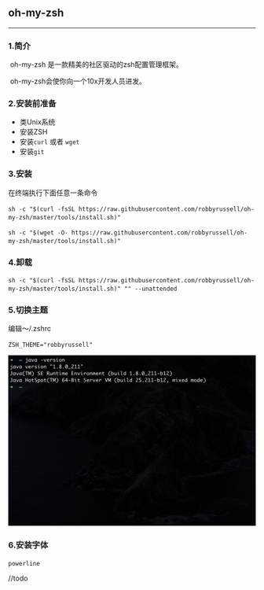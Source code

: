## oh-my-zsh

---

### 1.简介

​	oh-my-zsh	是一款精美的社区驱动的zsh配置管理框架。	

[github]: https://github.com/robbyrussell/oh-my-zsh	"zsh-github"

​	oh-my-zsh会使你向一个10x开发人员进发。

### 2.安装前准备

- 类Unix系统
- 安装ZSH
- 安装`curl` 或者 `wget`
- 安装`git`

### 3.安装

在终端执行下面任意一条命令

`sh -c "$(curl -fsSL https://raw.githubusercontent.com/robbyrussell/oh-my-zsh/master/tools/install.sh)"`

`sh -c "$(wget -O- https://raw.githubusercontent.com/robbyrussell/oh-my-zsh/master/tools/install.sh)"`

### 4.卸载

`sh -c "$(curl -fsSL https://raw.githubusercontent.com/robbyrussell/oh-my-zsh/master/tools/install.sh)" "" --unattended`

### 5.切换主题

编辑～/.zshrc

`ZSH_THEME="robbyrussell"`

![](../pic/ohmyzsh.png)

### 6.安装字体

`powerline`

[GitHub]: https://github.com/powerline/fonts	"github"

//todo

